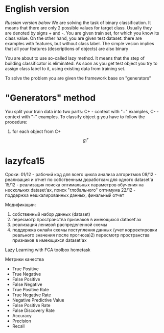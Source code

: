 # English version
_Russian version below_
We are solving the task of binary classification. It means that there are only 2 possible values for target class. Usually they are denoted by signs + and -. You are given train set, for which you know its class value.
On the other hand, you are given test dataset: there are examples with features, but without class label.
The simple vesion implies that all your features (descriptions of objects) are also binary

You are about to use so-called lazy method. It means that the step of building classificator is eliminated. As soon as you get test object you try to assign class label to it, using existing data from training set.

To solve the problem you are given the framework base on "generators"

# "Generators" method
You split your train data into two parts: C+ - context with "+" examples, C- - context with "-" examples.
To classify object g you have to follow the procedure:
1) for each object from C+ $$g_i^+$$


# lazyfca15
Сроки:
01/12 - рабочий код для всего цикла анализа алгоритмов
08/12 - реализация и отчет по собственным доработкам для одного dataset'а
15/12 - реализация поиска оптимальных параметров обучения на нескольких dataset'ах, поиск "глобального" оптимума
22/12 - поддержка нешкалированных данных, финальный отчет


Модификации:
1) собственный набор данных (dataset)
2) пересмотр пространства признаков в имеющихся dataset'ах
3) реализация ленивой распределенной схемы
4) поддержка онлайн схемы поступления данных (учет корректировки реального значения после прогноза)2) пересмотр пространства признаков в имеющихся dataset'ах

Lazy Learning with FCA toolbox hometask

Метрики качества
* True Positive
* True Negative
* False Positive
* False Negative
* True Positive Rate
* True Negative Rate
* Negative Predictive Value
* False Positive Rate
* False Discovery Rate
* Accuracy
* Precision
* Recall
